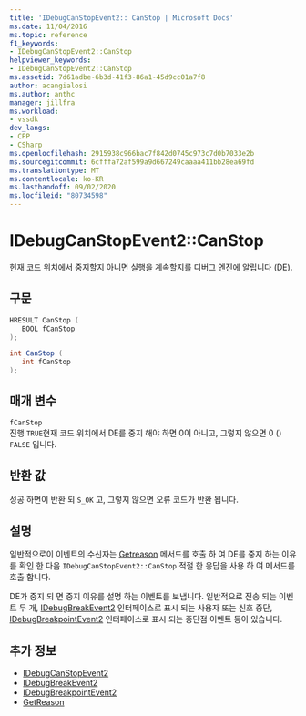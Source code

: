 ```yaml
---
title: 'IDebugCanStopEvent2:: CanStop | Microsoft Docs'
ms.date: 11/04/2016
ms.topic: reference
f1_keywords:
- IDebugCanStopEvent2::CanStop
helpviewer_keywords:
- IDebugCanStopEvent2::CanStop
ms.assetid: 7d61adbe-6b3d-41f3-86a1-45d9cc01a7f8
author: acangialosi
ms.author: anthc
manager: jillfra
ms.workload:
- vssdk
dev_langs:
- CPP
- CSharp
ms.openlocfilehash: 2915938c966bac7f842d0745c973c7d0b7033e2b
ms.sourcegitcommit: 6cfffa72af599a9d667249caaaa411bb28ea69fd
ms.translationtype: MT
ms.contentlocale: ko-KR
ms.lasthandoff: 09/02/2020
ms.locfileid: "80734598"
---
```

# <a name="idebugcanstopevent2canstop"></a>IDebugCanStopEvent2::CanStop
현재 코드 위치에서 중지할지 아니면 실행을 계속할지를 디버그 엔진에 알립니다 (DE).

## <a name="syntax"></a>구문

```cpp
HRESULT CanStop ( 
   BOOL fCanStop
);
```

```csharp
int CanStop ( 
   int fCanStop
);
```

## <a name="parameters"></a>매개 변수
`fCanStop`\
진행 `TRUE`현재 코드 위치에서 DE를 중지 해야 하면 0이 아니고, 그렇지 않으면 0 () `FALSE` 입니다.

## <a name="return-value"></a>반환 값
 성공 하면이 반환 되 `S_OK` 고, 그렇지 않으면 오류 코드가 반환 됩니다.

## <a name="remarks"></a>설명
 일반적으로이 이벤트의 수신자는 [Getreason](../../../extensibility/debugger/reference/idebugcanstopevent2-getreason.md) 메서드를 호출 하 여 DE를 중지 하는 이유를 확인 한 다음 `IDebugCanStopEvent2::CanStop` 적절 한 응답을 사용 하 여 메서드를 호출 합니다.

 DE가 중지 되 면 중지 이유를 설명 하는 이벤트를 보냅니다. 일반적으로 전송 되는 이벤트 두 개, [IDebugBreakEvent2](../../../extensibility/debugger/reference/idebugbreakevent2.md) 인터페이스로 표시 되는 사용자 또는 신호 중단, [IDebugBreakpointEvent2](../../../extensibility/debugger/reference/idebugbreakpointevent2.md) 인터페이스로 표시 되는 중단점 이벤트 등이 있습니다.

## <a name="see-also"></a>추가 정보
- [IDebugCanStopEvent2](../../../extensibility/debugger/reference/idebugcanstopevent2.md)
- [IDebugBreakEvent2](../../../extensibility/debugger/reference/idebugbreakevent2.md)
- [IDebugBreakpointEvent2](../../../extensibility/debugger/reference/idebugbreakpointevent2.md)
- [GetReason](../../../extensibility/debugger/reference/idebugcanstopevent2-getreason.md)
